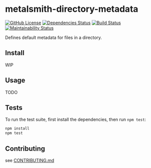 # metalsmith-directory-metadata

[![GitHub License](https://img.shields.io/github/license/sounisi5011/metalsmith-directory-metadata.svg)][github-license]
[![Dependencies Status](https://david-dm.org/sounisi5011/metalsmith-directory-metadata/status.svg)](https://david-dm.org/sounisi5011/metalsmith-directory-metadata)
[![Build Status](https://travis-ci.com/sounisi5011/metalsmith-directory-metadata.svg?branch=master)](https://travis-ci.com/sounisi5011/metalsmith-directory-metadata)
[![Maintainability Status](https://api.codeclimate.com/v1/badges/4dcb19ba4651279775d5/maintainability)](https://codeclimate.com/github/sounisi5011/metalsmith-directory-metadata/maintainability)

[github-license]: https://github.com/sounisi5011/metalsmith-directory-metadata/blob/master/LICENSE

Defines default metadata for files in a directory.

## Install

WIP

## Usage

TODO

## Tests

To run the test suite, first install the dependencies, then run `npm test`:

```sh
npm install
npm test
```

## Contributing

see [CONTRIBUTING.md](https://github.com/sounisi5011/metalsmith-directory-metadata/blob/master/CONTRIBUTING.md)
